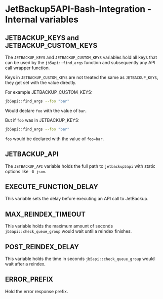 # JetBackup5API-Bash-Integration - Internal variables

## JETBACKUP_KEYS and JETBACKUP_CUSTOM_KEYS

The `JETBACKUP_KEYS` and `JETBACKUP_CUSTOM_KEYS` variables hold all keys that can be used by the `jb5api::find_args` function and subsequently any API call wrapper function.

Keys in `JETBACKUP_CUSTOM_KEYS` are not treated the same as `JETBACKUP_KEYS`, they get set with the value directly.

For example JETBACKUP_CUSTOM_KEYS:
```bash
jb5api::find_args --foo "bar"
```
Would declare `foo` with the value of `bar`.

But if `foo` was in JETBACKUP_KEYS:
```bash
jb5api::find_args --foo "bar"
```
`foo` would be declared with the value of `foo=bar`.

## JETBACKUP_API

The `JETBACKUP_API` variable holds the full path to `jetbackup5api` with static options like `-O json`.

## EXECUTE_FUNCTION_DELAY

This variable sets the delay before executing an API call to JetBackup.

## MAX_REINDEX_TIMEOUT

This variable holds the maximum amount of seconds `jb5api::check_queue_group` would wait until a reindex finishes.

## POST_REINDEX_DELAY

This variable holds the time in seconds `jb5api::check_queue_group` would wait after a reindex.

## ERROR_PREFIX

Hold the error response prefix.
